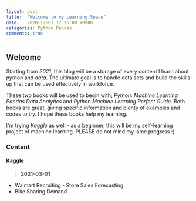 ```yaml
---
layout: post
title:  "Welcome to my Learning Space"
date:   2020-12-01 12:26:00 +0900
categories: Python Pandas
comments: true
---
```

## Welcome
Starting from *2021*, this blog will be a storage of every content I learn about *python* and *data*. The ultimate goal is to handle data sets and build the skills up that can be used effectively in workforce. 

These two books will be used to begin with; *Python: Machine Learning Pandas Data Analytics* and *Python Machine Learning Perfect Guide*. Both books are great, giving specific information and plenty of examples and codes to try. I hope these books help my learning.

I'm trying *Kaggle* as well - as a beginner, this will be my self-learning project of machine learning. PLEASE do not mind my lame progress :) 

### Content
#### Kaggle
> **2021-03-01**
* Walmart Recruiting - Store Sales Forecasting
* Bike Sharing Demand